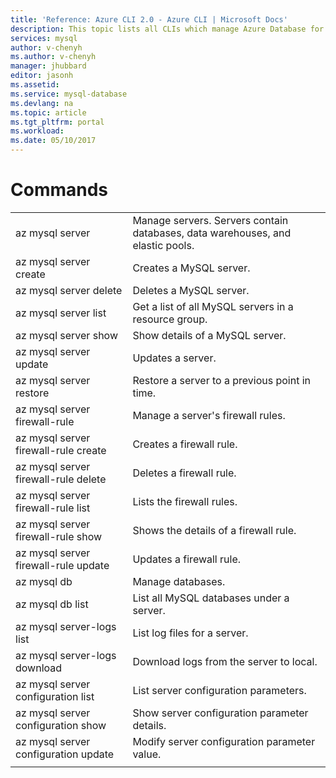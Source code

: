 ```yaml
---
title: 'Reference: Azure CLI 2.0 - Azure CLI | Microsoft Docs'
description: This topic lists all CLIs which manage Azure Database for MySQL.
services: mysql
author: v-chenyh
ms.author: v-chenyh
manager: jhubbard
editor: jasonh
ms.assetid: 
ms.service: mysql-database
ms.devlang: na
ms.topic: article
ms.tgt_pltfrm: portal
ms.workload:
ms.date: 05/10/2017
---
```


# Commands
|||
|---|---|
|az mysql server|Manage servers. Servers contain databases, data warehouses, and elastic pools.|
|az mysql server create|Creates a MySQL server.|
|az mysql server delete|Deletes a MySQL server.|
|az mysql server list|Get a list of all MySQL servers in a resource group.|
|az mysql server show|Show details of a MySQL server.|
|az mysql server update|Updates a server.|
|az mysql server restore|Restore a server to a previous point in time.|
|az mysql server firewall-rule|Manage a server's firewall rules.|
|az mysql server firewall-rule create|Creates a firewall rule.|
|az mysql server firewall-rule delete|Deletes a firewall rule.|
|az mysql server firewall-rule list|Lists the firewall rules.|
|az mysql server firewall-rule show|Shows the details of a firewall rule.|
|az mysql server firewall-rule update|Updates a firewall rule.|
|az mysql db|Manage databases.|
|az mysql db list|List all MySQL databases under a server.|
|az mysql server-logs list|List log files for a server.|
|az mysql server-logs download|Download logs from the server to local.|
|az mysql server configuration list|List server configuration parameters.|
|az mysql server configuration show|Show server configuration parameter details.|
|az mysql server configuration update|Modify server configuration parameter value.|
|||